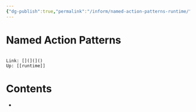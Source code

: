 ```yaml
---
{"dg-publish":true,"permalink":"/inform/named-action-patterns-runtime/","dgHomeLink":true,"dgPassFrontmatter":false}
---
```


# Named Action Patterns
```ad-info

Link: [](](]()
Up: [[runtime]]
```

# Contents
- 